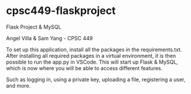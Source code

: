 # cpsc449-flaskproject
Flask Project &amp; MySQL

Angel Villa & Sam Yang - CPSC 449

To set up this application, install all the packages in the requirements.txt. After installing all required packages in a virtual environment, it is then possible to run the app.py in VSCode. This will start up Flask & MySQL, which is now where you will be able to access different features.

Such as logging in, using a private key, uploading a file, registering a user, and more.
